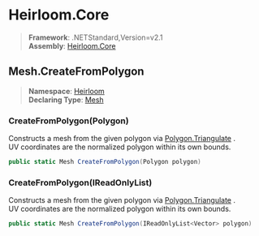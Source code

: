 # Heirloom.Core

> **Framework**: .NETStandard,Version=v2.1  
> **Assembly**: [Heirloom.Core][0]  

## Mesh.CreateFromPolygon

> **Namespace**: [Heirloom][0]  
> **Declaring Type**: [Mesh][1]  

### CreateFromPolygon(Polygon)

Constructs a mesh from the given polygon via [Polygon.Triangulate][2] .   
 UV coordinates are the normalized polygon within its own bounds.

```cs
public static Mesh CreateFromPolygon(Polygon polygon)
```

### CreateFromPolygon(IReadOnlyList<Vector>)

Constructs a mesh from the given polygon via [Polygon.Triangulate][2] .   
 UV coordinates are the normalized polygon within its own bounds.

```cs
public static Mesh CreateFromPolygon(IReadOnlyList<Vector> polygon)
```

[0]: ../../../Heirloom.Core.md
[1]: ../Mesh.md
[2]: ../Polygon/Triangulate.md
